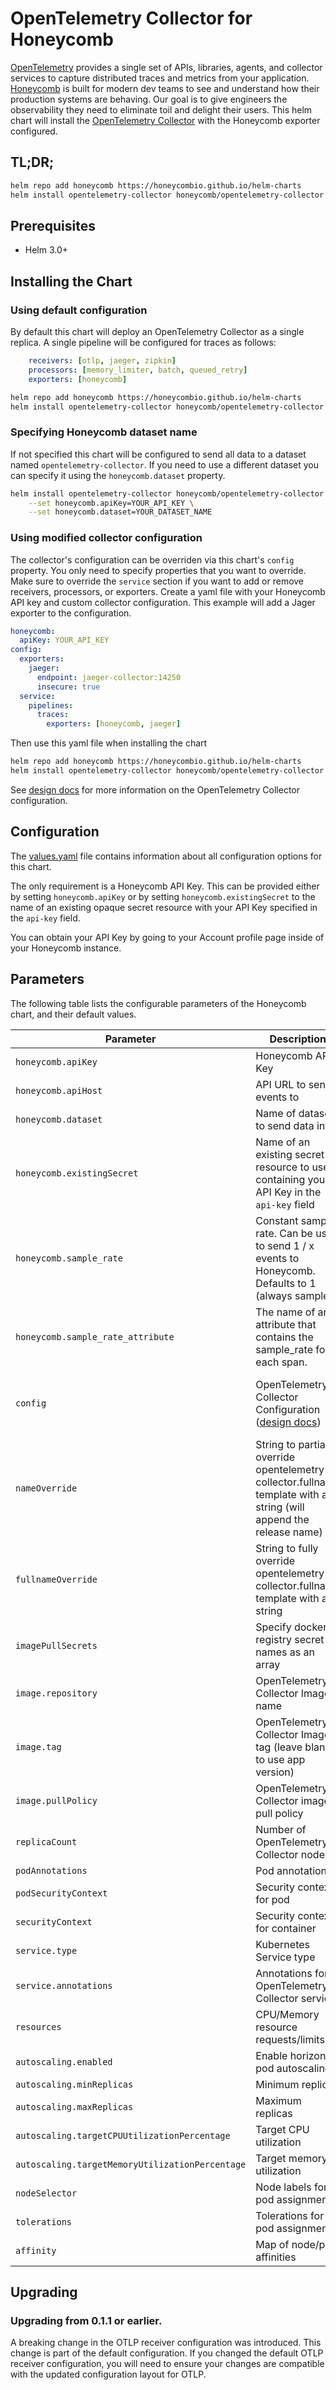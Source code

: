 # OpenTelemetry Collector for Honeycomb

[OpenTelemetry](https://opentelemetry.io) provides a single set of APIs, libraries, agents, and collector services to capture distributed traces and metrics from your application. 
[Honeycomb](https://honeycomb.io) is built for modern dev teams to see and understand how their production systems are 
behaving. Our goal is to give engineers the observability they need to eliminate toil and delight their users.
This helm chart will install the [OpenTelemetry Collector](https://github.com/open-telemetry/opentelemetry-collector-contrib) with the
Honeycomb exporter configured.

## TL;DR;
```bash
helm repo add honeycomb https://honeycombio.github.io/helm-charts
helm install opentelemetry-collector honeycomb/opentelemetry-collector --set honeycomb.apiKey=YOUR_API_KEY
```

## Prerequisites
- Helm 3.0+

## Installing the Chart
### Using default configuration
By default this chart will deploy an OpenTelemetry Collector as a single replica. A single pipeline will be configured for traces as follows:
```yaml
    receivers: [otlp, jaeger, zipkin]
    processors: [memory_limiter, batch, queued_retry]
    exporters: [honeycomb]
```

```bash
helm repo add honeycomb https://honeycombio.github.io/helm-charts
helm install opentelemetry-collector honeycomb/opentelemetry-collector --set honeycomb.apiKey=YOUR_API_KEY
```

### Specifying Honeycomb dataset name
If not specified this chart will be configured to send all data to a dataset named `opentelemetry-collector`. 
If you need to use a different dataset you can specify it using the `honeycomb.dataset` property.
```bash
helm install opentelemetry-collector honeycomb/opentelemetry-collector \
    --set honeycomb.apiKey=YOUR_API_KEY \
    --set honeycomb.dataset=YOUR_DATASET_NAME
```

### Using modified collector configuration
The collector's configuration can be overriden via this chart's `config` property. You only need to specify properties that you want to override. Make sure to override the `service` section if you want to add or remove receivers, processors, or exporters. Create a yaml file with your Honeycomb API key and custom collector configuration. This example will add a Jager exporter to the configuration.
```yaml
honeycomb:
  apiKey: YOUR_API_KEY
config:
  exporters:
    jaeger:
      endpoint: jaeger-collector:14250
      insecure: true
  service:
    pipelines:
      traces:
        exporters: [honeycomb, jaeger]
```
Then use this yaml file when installing the chart
```bash
helm repo add honeycomb https://honeycombio.github.io/helm-charts
helm install opentelemetry-collector honeycomb/opentelemetry-collector --values my-values-file.yaml
```
See [design docs](https://github.com/open-telemetry/opentelemetry-collector/blob/master/docs/design.md) for more information on the OpenTelemetry Collector configuration.

## Configuration

The [values.yaml](./values.yaml) file contains information about all configuration
options for this chart.

The only requirement is a Honeycomb API Key. This can be provided either by setting `honeycomb.apiKey` or by setting `honeycomb.existingSecret` to the name of an existing opaque secret resource with your API Key specified in the `api-key` field. 

You can obtain your API Key by going to your Account profile page inside of your Honeycomb instance.

## Parameters

The following table lists the configurable parameters of the Honeycomb chart, and their default values.

| Parameter | Description | Default |
| --- | --- | --- |
| `honeycomb.apiKey` | Honeycomb API Key | `YOUR_API_KEY` |
| `honeycomb.apiHost` | API URL to sent events to | `https://api.honeycomb.io` |
| `honeycomb.dataset` | Name of dataset to send data into | `opentelemetry-collector` |
| `honeycomb.existingSecret` | Name of an existing secret resource to use containing your API Key in the `api-key` field | `nil` |
| `honeycomb.sample_rate` | Constant sample rate. Can be used to send 1 / x events to Honeycomb. Defaults to 1 (always sample) | `1` |
| `honeycomb.sample_rate_attribute` | The name of an attribute that contains the sample_rate for each span. | `nil` |
| `config` | OpenTelemetry Collector Configuration ([design docs](https://github.com/open-telemetry/opentelemetry-collector/blob/master/docs/design.md)) | receivers: [otlp, jaeger, zipkin] / processors: [memory_limiter, batch, queued_retry] / exporters: [honeycomb] |
| `nameOverride` | String to partially override opentelemetry-collector.fullname template with a string (will append the release name) | `nil` |
| `fullnameOverride` | String to fully override opentelemetry-collector.fullname template with a string | `nil` |
| `imagePullSecrets` | Specify docker-registry secret names as an array | `[]` |
| `image.repository` | OpenTelemetry Collector Image name | `otel/opentelemetry-collector-contrib` |
| `image.tag` | OpenTelemetry Collector Image tag (leave blank to use app version) | `nil` |
| `image.pullPolicy` | OpenTelemetry Collector image pull policy | `IfNotPresent` |
| `replicaCount` | Number of OpenTelemetry Collector nodes | `1` |
| `podAnnotations` | Pod annotations | `{}` |
| `podSecurityContext` | Security context for pod | `{}` | 
| `securityContext` | Security context for container | `{}` | 
| `service.type` | Kubernetes Service type | `ClusterIP` |
| `service.annotations` | Annotations for OpenTelemetry Collector service | `{}` | 
| `resources` | CPU/Memory resource requests/limits | limit: 1000m/2Gi, request: 200m/400Mi | 
| `autoscaling.enabled` | Enable horizontal pod autoscaling | `false` |
| `autoscaling.minReplicas` | Minimum replicas | `1` |
| `autoscaling.maxReplicas` | Maximum replicas |  `10` |
| `autoscaling.targetCPUUtilizationPercentage` | Target CPU utilization | `80` |
| `autoscaling.targetMemoryUtilizationPercentage` | Target memory utilization | `nil` |
| `nodeSelector` | Node labels for pod assignment | `{}` | 
| `tolerations` | Tolerations for pod assignment | `[]`| 
| `affinity` | Map of node/pod affinities | `{}` |


## Upgrading

### Upgrading from 0.1.1 or earlier.
A breaking change in the OTLP receiver configuration was introduced. This change is part of the default configuration. If you changed the default OTLP receiver configuration, you will need to ensure your changes are compatible with the updated configuration layout for OTLP.
